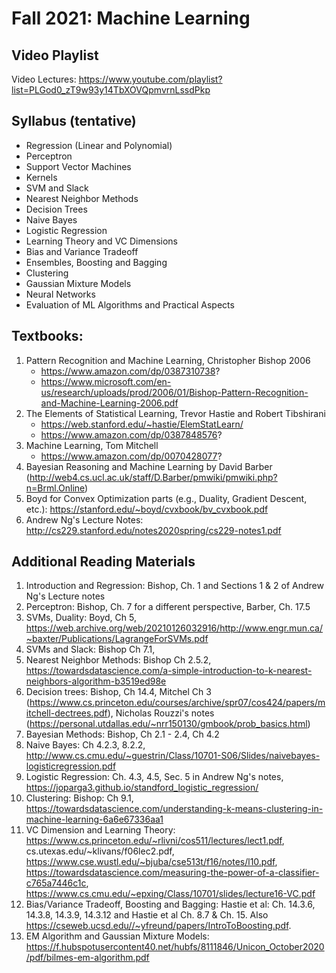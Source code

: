 # Fall 2021: Machine Learning

## Video Playlist
Video Lectures: https://www.youtube.com/playlist?list=PLGod0_zT9w93y14TbXOVQpmvrnLssdPkp

## Syllabus (tentative)
- Regression (Linear and Polynomial)
- Perceptron
- Support Vector Machines
- Kernels
- SVM and Slack
- Nearest Neighbor Methods
- Decision Trees
- Naive Bayes
- Logistic Regression
- Learning Theory and VC Dimensions
- Bias and Variance Tradeoff
- Ensembles, Boosting and Bagging
- Clustering
- Gaussian Mixture Models
- Neural Networks
- Evaluation of ML Algorithms and Practical Aspects

## Textbooks:
1) Pattern Recognition and Machine Learning, Christopher Bishop 2006
    - https://www.amazon.com/dp/0387310738?
    - https://www.microsoft.com/en-us/research/uploads/prod/2006/01/Bishop-Pattern-Recognition-and-Machine-Learning-2006.pdf
2) The Elements of Statistical Learning, Trevor Hastie and Robert Tibshirani
    - https://web.stanford.edu/~hastie/ElemStatLearn/
    - https://www.amazon.com/dp/0387848576?
3) Machine Learning, Tom Mitchell
    - https://www.amazon.com/dp/0070428077?
4) Bayesian Reasoning and Machine Learning by David Barber (http://web4.cs.ucl.ac.uk/staff/D.Barber/pmwiki/pmwiki.php?n=Brml.Online)
5) Boyd for Convex Optimization parts (e.g., Duality, Gradient Descent, etc.): https://stanford.edu/~boyd/cvxbook/bv_cvxbook.pdf
6) Andrew Ng's Lecture Notes: http://cs229.stanford.edu/notes2020spring/cs229-notes1.pdf

## Additional Reading Materials
1) Introduction and Regression: Bishop, Ch. 1 and Sections 1 & 2 of Andrew Ng's Lecture notes
2) Perceptron: Bishop, Ch. 7 for a different perspective, Barber, Ch. 17.5
3) SVMs, Duality: Boyd, Ch 5, https://web.archive.org/web/20210126032916/http://www.engr.mun.ca/~baxter/Publications/LagrangeForSVMs.pdf
4) SVMs and Slack: Bishop Ch 7.1, 
5) Nearest Neighbor Methods: Bishop Ch 2.5.2, https://towardsdatascience.com/a-simple-introduction-to-k-nearest-neighbors-algorithm-b3519ed98e
6) Decision trees: Bishop, Ch 14.4,  Mitchel Ch 3 (https://www.cs.princeton.edu/courses/archive/spr07/cos424/papers/mitchell-dectrees.pdf), Nicholas Rouzzi's notes (https://personal.utdallas.edu/~nrr150130/gmbook/prob_basics.html)
7) Bayesian Methods: Bishop, Ch 2.1 - 2.4, Ch 4.2
8) Naive Bayes: Ch 4.2.3, 8.2.2, http://www.cs.cmu.edu/~guestrin/Class/10701-S06/Slides/naivebayes-logisticregression.pdf
9) Logistic Regression: Ch. 4.3, 4.5, Sec. 5 in Andrew Ng's notes, https://joparga3.github.io/standford_logistic_regression/
10) Clustering: Bishop: Ch 9.1, https://towardsdatascience.com/understanding-k-means-clustering-in-machine-learning-6a6e67336aa1
11) VC Dimension and Learning Theory: https://www.cs.princeton.edu/~rlivni/cos511/lectures/lect1.pdf, cs.utexas.edu/~klivans/f06lec2.pdf, https://www.cse.wustl.edu/~bjuba/cse513t/f16/notes/l10.pdf, https://towardsdatascience.com/measuring-the-power-of-a-classifier-c765a7446c1c, https://www.cs.cmu.edu/~epxing/Class/10701/slides/lecture16-VC.pdf
12) Bias/Variance Tradeoff, Boosting and Bagging: Hastie et al: Ch. 14.3.6, 14.3.8, 14.3.9, 14.3.12 and Hastie et al Ch. 8.7 & Ch. 15. Also https://cseweb.ucsd.edu//~yfreund/papers/IntroToBoosting.pdf.
13) EM Algorithm and Gaussian Mixture Models: https://f.hubspotusercontent40.net/hubfs/8111846/Unicon_October2020/pdf/bilmes-em-algorithm.pdf

